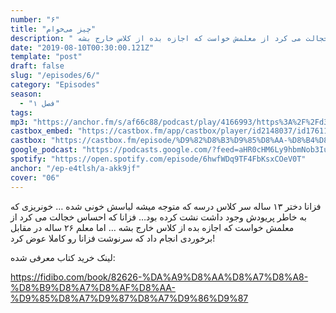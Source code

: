 ```yaml
---
number: "۶"
title: "چیز می‌خوام"
description: " فزانا دختر ۱۳ ساله سر کلاس درسه که متوجه میشه لباسش خونی شده … خونریزی که به خاطر پریودش وجود داشت نشت کرده بود… فزانا که احساس خجالت می کرد از معلمش خواست که اجازه بده از کلاس خارج بشه … "
date: "2019-08-10T00:30:00.121Z"
template: "post"
draft: false
slug: "/episodes/6/"
category: "Episodes"
season:
  - "فصل ۱"
tags:
mp3: "https://anchor.fm/s/af66c88/podcast/play/4166993/https%3A%2F%2Fd3ctxlq1ktw2nl.cloudfront.net%2Fproduction%2F2019-7-10%2F20636719-48000-1-efde594c85119.mp3"
castbox_embed: "https://castbox.fm/app/castbox/player/id2148037/id176118692"
castbox: "https://castbox.fm/episode/%D9%82%D8%B3%D9%85%D8%AA-%D8%B4%D8%B4%3A-%DA%86%DB%8C%D8%B2-%D9%85%DB%8C%E2%80%8C%D8%AE%D9%88%D8%A7%D9%85-id2148037-id176118692"
google_podcast: "https://podcasts.google.com/?feed=aHR0cHM6Ly9hbmNob3IuZm0vcy9hZjY2Yzg4L3BvZGNhc3QvcnNz&episode=YTY2MThlZTYtMzI3My04ZGE2LWRlOTQtNzE5NGM2M2QwNzgw"
spotify: "https://open.spotify.com/episode/6hwfWDq9TF4FbKsxCOeV0T"
anchor: "/ep-e4tlsh/a-akk9jf"
cover: "06"
---
```

 فزانا دختر ۱۳ ساله سر کلاس درسه که متوجه میشه لباسش خونی شده … خونریزی که به خاطر پریودش وجود داشت نشت کرده بود… فزانا که احساس خجالت می کرد از معلمش خواست که اجازه بده از کلاس خارج بشه … اما معلم ۲۶ ساله در مقابل برخوردی انجام داد که سرنوشت فزانا رو کاملا عوض کرد! 

لینک خرید کتاب معرفی شده:

 https://fidibo.com/book/82626-%DA%A9%D8%AA%D8%A7%D8%A8-%D8%B9%D8%A7%D8%AF%D8%AA-%D9%85%D8%A7%D9%87%D8%A7%D9%86%D9%87 